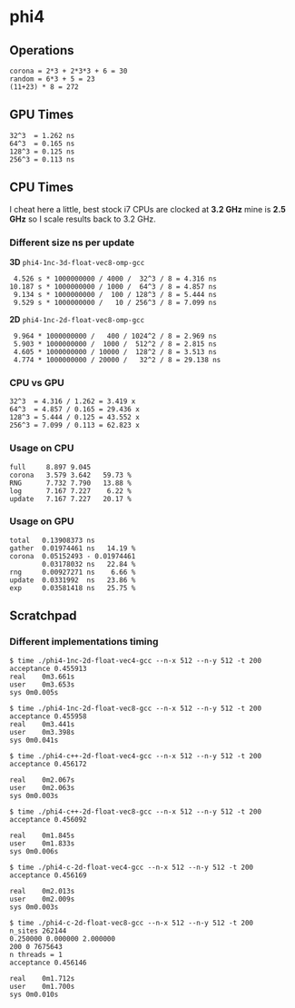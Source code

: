 phi4
====

Operations
----------

	corona = 2*3 + 2*3*3 + 6 = 30
	random = 6*3 + 5 = 23
	(11+23) * 8 = 272

GPU Times
---------

	32^3  = 1.262 ns
	64^3  = 0.165 ns
	128^3 = 0.125 ns
	256^3 = 0.113 ns

CPU Times
---------

I cheat here a little, best stock i7 CPUs are clocked at **3.2 GHz** mine is **2.5 GHz** so I scale results back to 3.2 GHz.

### Different size ns per update

**3D** `phi4-1nc-3d-float-vec8-omp-gcc`

	 4.526 s * 1000000000 / 4000 /  32^3 / 8 = 4.316 ns
	10.187 s * 1000000000 / 1000 /  64^3 / 8 = 4.857 ns
	 9.134 s * 1000000000 /  100 / 128^3 / 8 = 5.444 ns
	 9.529 s * 1000000000 /   10 / 256^3 / 8 = 7.099 ns

**2D** `phi4-1nc-2d-float-vec8-omp-gcc`

	 9.964 * 1000000000 /   400 / 1024^2 / 8 = 2.969 ns
	 5.903 * 1000000000 /  1000 /  512^2 / 8 = 2.815 ns
	 4.605 * 1000000000 / 10000 /  128^2 / 8 = 3.513 ns
	 4.774 * 1000000000 / 20000 /   32^2 / 8 = 29.138 ns

### CPU vs GPU

	32^3  = 4.316 / 1.262 = 3.419 x
	64^3  = 4.857 / 0.165 = 29.436 x
	128^3 = 5.444 / 0.125 = 43.552 x
	256^3 = 7.099 / 0.113 = 62.823 x

### Usage on CPU

	full     8.897 9.045
	corona   3.579 3.642   59.73 %
	RNG      7.732 7.790   13.88 %
	log      7.167 7.227    6.22 %
	update   7.167 7.227   20.17 %

### Usage on GPU

	total   0.13908373 ns
	gather  0.01974461 ns   14.19 %
	corona  0.05152493 - 0.01974461
	        0.03178032 ns   22.84 %
	rng     0.00927271 ns    6.66 %
	update  0.0331992  ns   23.86 %
	exp     0.03581418 ns   25.75 %

Scratchpad
----------

### Different implementations timing

	$ time ./phi4-1nc-2d-float-vec4-gcc --n-x 512 --n-y 512 -t 200
	acceptance 0.455913
	real	0m3.661s
	user	0m3.653s
	sys	0m0.005s

	$ time ./phi4-1nc-2d-float-vec8-gcc --n-x 512 --n-y 512 -t 200
	acceptance 0.455958
	real	0m3.441s
	user	0m3.398s
	sys	0m0.041s

	$ time ./phi4-c++-2d-float-vec4-gcc --n-x 512 --n-y 512 -t 200
	acceptance 0.456172

	real	0m2.067s
	user	0m2.063s
	sys	0m0.003s

	$ time ./phi4-c++-2d-float-vec8-gcc --n-x 512 --n-y 512 -t 200
	acceptance 0.456092

	real	0m1.845s
	user	0m1.833s
	sys	0m0.006s

	$ time ./phi4-c-2d-float-vec4-gcc --n-x 512 --n-y 512 -t 200
	acceptance 0.456169

	real	0m2.013s
	user	0m2.009s
	sys	0m0.003s

	$ time ./phi4-c-2d-float-vec8-gcc --n-x 512 --n-y 512 -t 200
	n_sites 262144
	0.250000 0.000000 2.000000
	200 0 7675643
	n threads = 1
	acceptance 0.456146

	real	0m1.712s
	user	0m1.700s
	sys	0m0.010s
